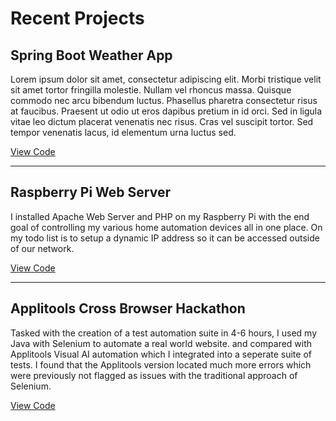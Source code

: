# Recent Projects

## Spring Boot Weather App

Lorem ipsum dolor sit amet, consectetur adipiscing elit. Morbi tristique velit sit amet tortor fringilla molestie. Nullam vel rhoncus massa. Quisque commodo nec arcu bibendum luctus. Phasellus pharetra consectetur risus at faucibus. Praesent ut odio ut eros dapibus pretium in id orci. Sed in ligula vitae leo dictum placerat venenatis nec risus. Cras vel suscipit tortor. Sed tempor venenatis lacus, id elementum urna luctus sed.

[View Code](https://github.com/jamesgrich/jamesgrich.github.io/edit/main/index.md)

---

## Raspberry Pi Web Server

I installed Apache Web Server and PHP on my Raspberry Pi with the end goal of controlling my various home automation devices all in one place. On my todo list is to setup a dynamic IP address so it can be accessed outside of our network.

[View Code](https://github.com/jamesgrich/jamesgrich.github.io/edit/main/index.md)

---

## Applitools Cross Browser Hackathon

Tasked with the creation of a test automation suite in 4-6 hours, I used my Java with Selenium to automate a real world website. and compared with Applitools Visual AI automation which I integrated into a seperate suite of tests. I found that the Applitools version located much more errors which were previously not flagged as issues with the traditional approach of Selenium.

[View Code](https://github.com/jamesgrich/applitools-hackathon)
